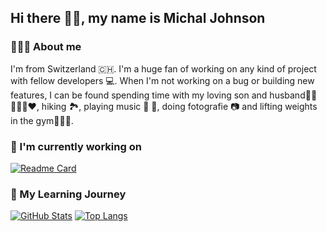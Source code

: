 ## Hi there 👋🏻, my name is Michal Johnson

### 🙋🏼‍♀ About me
I'm from Switzerland 🇨🇭. I'm a huge fan of working on any kind of project with fellow developers 💻. When I'm not working on a bug or building new features, I can be found spending time with my loving son and husband👶🏽🙋🏾‍♂️❤️, hiking 🏞️, playing music 🎤 🎹, doing fotografie 📷  and lifting weights in the gym🏋🏼‍♀️.

### 🚀 I'm currently working on 
[![Readme Card](https://github-readme-stats.vercel.app/api/pin/?username=nova-omnia&repo=lernello&show_owner=true&description_lines_count=2)](https://github.com/anuraghazra/github-readme-stats)

### 🌱 My Learning Journey
[![GitHub Stats](https://github-readme-stats.vercel.app/api/?username=michaljohnson&show_icons=true&theme=tokyonight&hide=stars,contribs&show=prs_merged,reviews&include_all_commits=true)](https://github.com/anuraghazra/github-readme-stats) [![Top Langs](https://github-readme-stats.vercel.app/api/top-langs/?username=michaljohnson&layout=compact&theme=tokyonight&size_weight=0.5&count_weight1&langs_count=10&hide=Roff,CMake,Makefile,Batchfile)](https://github.com/anuraghazra/github-readme-stats)


